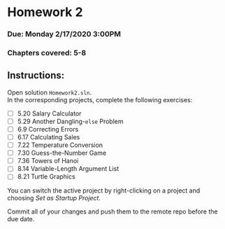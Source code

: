 # Homework 2

### Due: Monday 2/17/2020 3:00PM

### Chapters covered: 5-8

## Instructions:

Open solution `Homework2.sln`.  
In the corresponding projects, complete the following exercises:
- [ ] 5.20 Salary Calculator
- [ ] 5.29 Another Dangling-`else` Problem
- [ ] 6.9 Correcting Errors
- [ ] 6.17 Calculating Sales
- [ ] 7.22 Temperature Conversion
- [ ] 7.30 Guess-the-Number Game
- [ ] 7.36 Towers of Hanoi
- [ ] 8.14 Variable-Length Argument List
- [ ] 8.21 Turtle Graphics

You can switch the active project by right-clicking on a project and choosing *Set as Startup Project*.

Commit all of your changes and push them to the remote repo before the due date.
